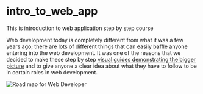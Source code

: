 # intro_to_web_app
This is introduction to web application step by step course

Web development today is completely different from what it was a few years ago; there are lots of different things that can easily baffle anyone entering into the web development. It was one of the reasons that we decided to make these step by step [visual guides demonstrating the bigger picture](https://roadmap.sh/frontend) and to give anyone a clear idea about what they have to follow to be in certain roles in web development.

![Road map for Web Developer](https://raw.githubusercontent.com/kamranahmedse/developer-roadmap/master/img/intro.png)
